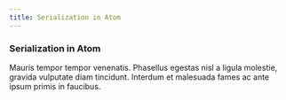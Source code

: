 ```yaml
---
title: Serialization in Atom
---
```

### Serialization in Atom

Mauris tempor tempor venenatis. Phasellus egestas nisl a ligula molestie, gravida vulputate diam tincidunt. Interdum et malesuada fames ac ante ipsum primis in faucibus.
